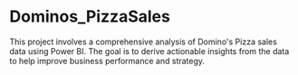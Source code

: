 # Dominos_PizzaSales
This project involves a comprehensive analysis of Domino's Pizza sales data using Power BI. The goal is to derive actionable insights from the data to help improve business performance and strategy.
